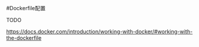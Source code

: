 #Dockerfile配置

TODO

https://docs.docker.com/introduction/working-with-docker/#working-with-the-dockerfile
